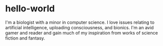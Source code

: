 # hello-world
I'm a biologist with a minor in computer science.  I love issues relating to artificial intelligence, uploading consciousness, and bionics.  I'm an avid gamer and reader and gain much of my inspiration from works of science fiction and fantasy.
